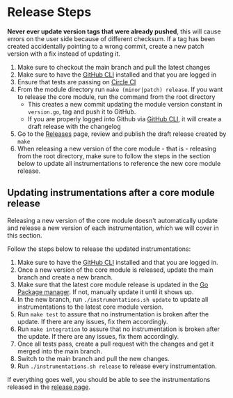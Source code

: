 Release Steps
=============

**Never ever update version tags that were already pushed**, this will cause errors on the user side because of different checksum. If a tag has been created accidentally pointing to a wrong commit, create a new patch version with a fix instead of updating it.

1. Make sure to checkout the main branch and pull the latest changes
2. Make sure to have the [GitHub CLI](https://cli.github.com/) installed and that you are logged in
3. Ensure that tests are passing on [Circle CI](https://app.circleci.com/pipelines/github/instana/go-sensor)
4. From the module directory run `make (minor|patch) release`. If you want to release the core module, run the command from the root directory
   - This creates a new commit updating the module version constant in `version.go`, tag and push it to GitHub.
   - If you are properly logged into Github via [GitHub CLI](https://cli.github.com/), it will create a draft release with the changelog
5. Go to the [Releases](https://github.com/instana/go-sensor/releases) page, review and publish the draft release created by `make`
6. When releasing a new version of the core module - that is - releasing from the root directory, make sure to follow the steps in the section below to update all instrumentations to reference the new core module release.

## Updating instrumentations after a core module release

Releasing a new version of the core module doesn't automatically update and release a new version of each instrumentation, which we will cover in this section.

Follow the steps below to release the updated instrumentations:

1. Make sure to have the [GitHub CLI](https://cli.github.com/) installed and that you are logged in.
1. Once a new version of the core module is released, update the main branch and create a new branch.
1. Make sure that the latest core module release is updated in the [Go Package manager](https://pkg.go.dev/github.com/instana/go-sensor). If not, manually update it until it shows up.
1. In the new branch, run `./instrumentations.sh update` to update all instrumentations to the latest core module version.
1. Run `make test` to assure that no instrumentation is broken after the update. If there are any issues, fix them accordingly.
1. Run `make integration` to assure that no instrumentation is broken after the update. If there are any issues, fix them accordingly.
1. Once all tests pass, create a pull request with the changes and get it merged into the main branch.
1. Switch to the main branch and pull the new changes.
1. Run `./instrumentations.sh release` to release every instrumentation.

If everything goes well, you should be able to see the instrumentations released in the [release page](https://github.com/instana/go-sensor/releases).
